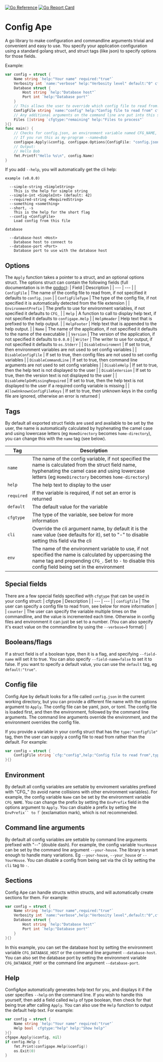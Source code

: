 [![Go Reference](https://pkg.go.dev/badge/github.com/zafnz/configape.svg)](https://pkg.go.dev/github.com/zafnz/configape)
[![Go Report Card](https://goreportcard.com/badge/github.com/zafnz/configape)](https://goreportcard.com/report/github.com/zafnz/configape)

# Config Ape

A go library to make configuration and commandline arguments trivial and convenient and easy to use. You specify your application configuration using a standard golang struct, and struct tags (like json) to specify options for those fields.

Example:
```go
var config = struct {
    Name string `help:"Your name" required:"true"`
    Verbosity int `name:"verbose" help:"Verbosity level" default:"0" cfgtype:"counter"`
    Database struct {
        Host string `help:"Database host"`
        Port int `help:"Database port"`
    }
    // This allows the user to override which config file to read from. By default it is config.json
    ConfigFile string `name:"config" help:"Config file to read from" cfgtype:"configfile"`
    // Any additional arguments on the command line are put into this slice.
    Files []string `cfgtype:"remaining" help:"Files to process"`
}{}
func main() {
    // Checks for config.json, an environment variable named CFG_NAME, and a commandline argument .named --name
    // If you run this as my-program --name=Bob
    configape.Apply(&config, configape.Options{ConfigFile: "config.json"})
    // Output:
    // Hello Bob
    fmt.Printf("Hello %s\n", config.Name)
}
```
If you add `--help`, you will automatically get the cli help:
```
example (v0.0.0)

  --simple-string <SimpleString>
    This is the help for simple string
  --simple-int <SimpleInt> (default: 42)
  --required-string <RequiredString>
  --something <something>
  --short, -s
    This is the help for the short flag
  --config <ConfigFile>
    Load config from this file

database

  --database-host <Host>
    Database host to connect to
  --database-port <Port>
    Database port to use with the database host
```

## Options
The `Apply` function takes a pointer to a struct, and an optional options struct. The options struct can contain the following fields (full documentation is in the [godoc](https://godoc.org/github.com/zafnz/configape)):
| Field | Description |
| --- | --- |
| `ConfigFile` | The name of the config file to read from, if not specified it defaults to `config.json` |
| `ConfigFileType` | The type of the config file, if not specified it is automatically detected from the file extension |
| `EnvironmentPrefix` | The prefix to use for environment variables, if not specified it defaults to `CFG_` |
| `Help` | A function to call to display help text, if not specified it defaults to `configape.Help` |
| `HelpHeader` | Help text that is prefixed to the help output. |
| `HelpFooter` | Help text that is appended to the help output. |
| `Name` | The name of the application, if not specified it defaults to the name of the executable |
| `Version` | The version of the application, if not specified it defaults to `0.0.0` |
| `Writer` | The writer to use for output, if not specified it defaults to `os.Stderr` |
| `DisableEnviroment` | If set to true, then environment variables are not used to set config variables |
| `DisableConfigFile` | If set to true, then config files are not used to set config variables |
| `DisableCommandLine` | If set to true, then command line arguments are not used to set config variables |
| `DisableHelp` | If set to true, then the help text is not displayed to the user |
| `DisableVersion` | If set to true, then the version text is not displayed to the user |
| `DisableHelpOnMissingRequired` | If set to true, then the help text is not displayed to the user if a required config variable is missing |
| `AllowUnknownConfigFileKeys` | If set to true, then unknown keys in the config file are ignored, otherwise an error is returned |


## Tags
By default all exported struct fields are used and available to be set by the user, the name is automatically calculated by hyphenating the camel case and using lowercase letters (eg `HomeDirectory` becomes `home-directory`), you can change this with the `name` tag (see below). 

| Tag | Description |
| --- | --- |
| `name` | The name of the config variable, if not specified the name is calculated from the struct field name, hyphenating the camel case and using lowercase letters (eg `HomeDirectory` becomes `home-directory`) |
| `help` | The help text to display to the user |
| `required` | If the variable is required, if not set an error is returned |
| `default` | The default value for the variable |
| `cfgtype` | The type of the variable, see below for more information |
| `cli` | Override the cli argument name, by default it is the `name` value (see defaults for it), set to "-" to disable setting this field via the cli |
| `env` | The name of the environment variable to use, if not specified the name is calculated by uppercasing the name tag and prepending `CFG_`. Set to `-` to disable this config field being set in the environment |

## Special fields
There are a few special fields specified with `cfgtype` that can be used in your config struct:
| cfgtype | Description |
| --- | --- |
| `configfile` | The user can specify a config file to read from, see below for more information |
| `counter` | The user can specify the variable multiple times on the commandline, and the value is incremented each time. Otherwise in config files and environment it can just be set to a number. (You can also specify it's exact value on the commandline by using the `--verbose=9` format) |

## Booleans/flags
If a struct field is of a boolean type, then it is a flag, and specifying `--field-name` will set it to true. You can also specify `--field-name=false` to set it to false. If you want to specify a default value, you can use the `default` tag, eg `default:"true"`.

## Config file
Config Ape by default looks for a file called `config.json` in the current working directory, but you can provide a different file name with the options argument to `Apply`. The config file can be yaml, json, or toml. The config file is loaded first, and then the environment, followed by the command line arguments. The command line arguments override the environment, and the environment overrides the config file.

If you provide a variable in your config struct that has the `type:"configfile"` tag, then the user can supply a config file to read from
rather than the default. For example:
```go
var config = struct {
    ConfigFile string `cfg:"config",help:"Config file to read from",type:"configfile"`
}{}
```

## Environment
By default all config variables are settable by enviroment variables prefixed with "CFG_" (to avoid name collisions with other environment
variables). For example, the config variable `Name` can be set by the environment variable `CFG_NAME`. You can change the prefix by setting the `EnvPrefix` field in the options argument to `Apply`. You can disable a prefix by setting the `EnvPrefix`` to `!` (exclamation mark), which is not recommended.

## Command line arguments
By default all config variables are settable by command line arguments prefixed with "--" (double dash). For example, the config variable `YourHouse` can be set by the command line argument `--your-house`. The library is smart enough to handle many variations. Eg `--your-house`, `--your_house` or `--YourHouse`.
You can disable a config from being set via the cli by setting the `cli` tag to `-`.

## Sections
Config Ape can handle structs within structs, and will automatically create sections for them. For example:
```go
var config = struct {
    Name string `help:"Your name",required:"true"`
    Verbosity int `name:"verbose",help:"Verbosity level",default:"0",cfgtype:"counter"`
    Database struct {
        Host string `help:"Database host"`
        Port int `help:"Database port"`
    }
}{}
```
In this example, you can set the database host by setting the environment variable `CFG_DATABASE_HOST` or the command line argument `--database-host`. You can also set the database port by setting the environment variable `CFG_DATABASE_PORT` or the command line argument `--database-port`.

## Help
ConfigApe automatically generates help text for you, and displays it if the user specifies `--help` on the command line. If you wish to handle this yourself, then add a field called `Help` of type boolean, then check for that being true after calling `Apply`. You can also use the `Help` function to output the default help text. For example:
```go
var config = struct {
    Name string `help:"Your name" required:"true"`
    Help bool `cfgtype:"help" help:"Show help"`
}{}
cfgape.Apply(&config, nil)
if config.Help {
    fmt.Print(configape.Help(&config))
    os.Exit(0)
}
```
